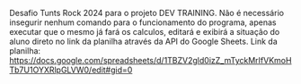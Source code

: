 Desafio Tunts Rock 2024 para o projeto DEV TRAINING.
Não é necessário insegurir nenhum comando para o funcionamento do programa, apenas executar que o mesmo já fará os calculos, editará e exibirá a situação do aluno direto no link da planilha através da API do Google Sheets.
Link da planilha: https://docs.google.com/spreadsheets/d/1TBZV2gld0izZ_mTyckMrIfVKmoHTb7U1OYXRlpGLVW0/edit#gid=0
